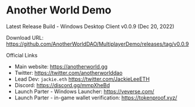 Another World Demo
===
Latest Release Build - Windows Desktop Client v0.0.9 (Dec 20, 2022)

Download URL: https://github.com/AnotherWorldDAO/MultiplayerDemo/releases/tag/v0.0.9

Official Links
- Main website: https://anotherworld.gg
- Twitter: https://twitter.com/anotherworlddao
- Lead Dev: `jackie.eth` https://twitter.com/JackieLeeETH
- Discord: https://discord.gg/mmpXheBd
- Launch Parter - Windows Launcher: https://veverse.com/
- Launch Parter - in-game wallet verification: https://tokenproof.xyz/
